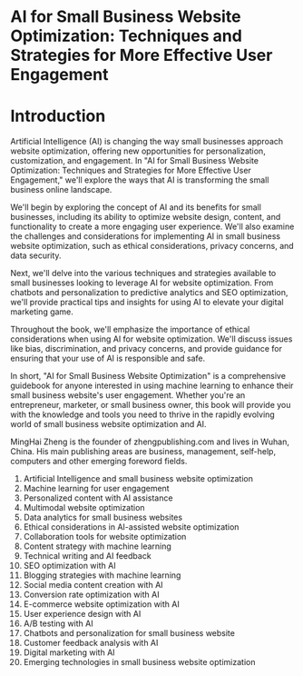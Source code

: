 # AI for Small Business Website Optimization: Techniques and Strategies for More Effective User Engagement

# Introduction

Artificial Intelligence (AI) is changing the way small businesses approach website optimization, offering new opportunities for personalization, customization, and engagement. In "AI for Small Business Website Optimization: Techniques and Strategies for More Effective User Engagement," we'll explore the ways that AI is transforming the small business online landscape.

We'll begin by exploring the concept of AI and its benefits for small businesses, including its ability to optimize website design, content, and functionality to create a more engaging user experience. We'll also examine the challenges and considerations for implementing AI in small business website optimization, such as ethical considerations, privacy concerns, and data security.

Next, we'll delve into the various techniques and strategies available to small businesses looking to leverage AI for website optimization. From chatbots and personalization to predictive analytics and SEO optimization, we'll provide practical tips and insights for using AI to elevate your digital marketing game.

Throughout the book, we'll emphasize the importance of ethical considerations when using AI for website optimization. We'll discuss issues like bias, discrimination, and privacy concerns, and provide guidance for ensuring that your use of AI is responsible and safe.

In short, "AI for Small Business Website Optimization" is a comprehensive guidebook for anyone interested in using machine learning to enhance their small business website's user engagement. Whether you're an entrepreneur, marketer, or small business owner, this book will provide you with the knowledge and tools you need to thrive in the rapidly evolving world of small business website optimization and AI.

MingHai Zheng is the founder of zhengpublishing.com and lives in Wuhan, China. His main publishing areas are business, management, self-help, computers and other emerging foreword fields.



1. Artificial Intelligence and small business website optimization
2. Machine learning for user engagement
3. Personalized content with AI assistance
4. Multimodal website optimization
5. Data analytics for small business websites
6. Ethical considerations in AI-assisted website optimization
7. Collaboration tools for website optimization
8. Content strategy with machine learning
9. Technical writing and AI feedback
10. SEO optimization with AI
11. Blogging strategies with machine learning
12. Social media content creation with AI
13. Conversion rate optimization with AI
14. E-commerce website optimization with AI
15. User experience design with AI
16. A/B testing with AI
17. Chatbots and personalization for small business website
18. Customer feedback analysis with AI
19. Digital marketing with AI
20. Emerging technologies in small business website optimization

